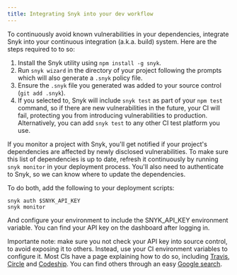```yaml
---
title: Integrating Snyk into your dev workflow
---
```


<p>To continuously avoid known vulnerabilities in your dependencies, integrate Snyk into your continuous integration (a.k.a. build) system. Here are the steps required to to so:</p>

1. Install the Snyk utility using `npm install -g snyk`.
2. Run `snyk wizard` in the directory of your project following the prompts which will also generate a `.snyk` policy file.
3. Ensure the `.snyk` file you generated was added to your source control (`git add .snyk`).
4. If you selected to, Snyk will include `snyk test` as part of your `npm test` command, so if there are new vulnerabilities in the future, your CI will fail, protecting you from introducing vulnerabilities to production. Alternatively, you can add `snyk test` to any other CI test platform you use.

If you monitor a project with Snyk, you'll get notified if your project's dependencies are affected by newly disclosed vulnerabilities. To make sure this list of dependencies is up to date, refresh it continuously by running `snyk monitor` in your deployment process. You'll also need to authenticate to Snyk, so we can know where to update the dependencies. 

To do both, add the following to your deployment scripts:
```
snyk auth $SNYK_API_KEY
snyk monitor
```

And configure your environment to include the SNYK_API_KEY environment variable. You can find your API key on the dashboard after logging in. 

Importante note: make sure you not check your API key into source control, to avoid exposing it to others. Instead, use your CI environment variables to configure it. Most CIs have a page explaining how to do so, including [Travis](https://docs.travis-ci.com/user/environment-variables/), [Circle](https://circleci.com/docs/environment-variables/) and [Codeship](https://codeship.com/documentation/continuous-integration/set-environment-variables/). You can find others through an easy [Google search]( https://www.google.co.uk/webhp?sourceid=chrome-instant&ion=1&espv=2&ie=UTF-8#q=setting+up+env+variables+in+CI).
